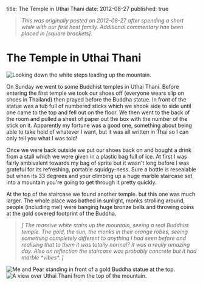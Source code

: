 title: The Temple in Uthai Thani
date: 2012-08-27
published: true

> _This was originally posted on 2012-08-27 after spending a short while with our first host family. Additional commentary has been placed in [square brackets]._

# The Temple in Uthai Thani

![Looking down the white steps leading up the mountain.](steps.jpg)

On Sunday we went to some Buddhist temples in Uthai Thani. Before entering the first temple we took our shoes off (everyone wears slip on shoes in Thailand) then prayed before the Buddha statue. In front of the statue was a tub full of numbered sticks which we shook side to side until one came to the top and fell out on the floor. We then went to the back of the room and pulled a sheet of paper out the box with the number of the stick on it. Apparently my fortune was a good one, something about being able to take hold of whatever I want, but it was all written in Thai so I can only tell you what I was told!

Once we were back outside we put our shoes back on and bought a drink from a stall which we were given in a plastic bag full of ice. At first I was fairly ambivalent towards my bag of sprite but it wasn't long before I was grateful for its refreshing, portable squidgy-ness. Sure a bottle is resealable but when its 33 degrees and your climbing up a huge marble staircase set into a mountain you're going to get through it pretty quickly.
  
At the top of the staircase we found another temple. but this one was much larger. The whole place was bathed in sunlight, monks strolling around, people (including me!) were banging huge bronze bells and throwing coins at the gold covered footprint of the Buddha.

> _[ The massive white stairs up the mountain, seeing a real Buddhist temple. The gold, the sun, the monks in their orange robes, seeing something completely different to anything I had seen before and realising that to them it was totally normal? It was a really amazing day. Also on reflection the staircase was probably concrete but it had marble \*vibes\*. ]_

![Me and Pear standing in front of a gold Buddha statue at the top.](buddah.png)
![A view over Uthai Thani from the top of the mountain.](uthai-thani.jpg)